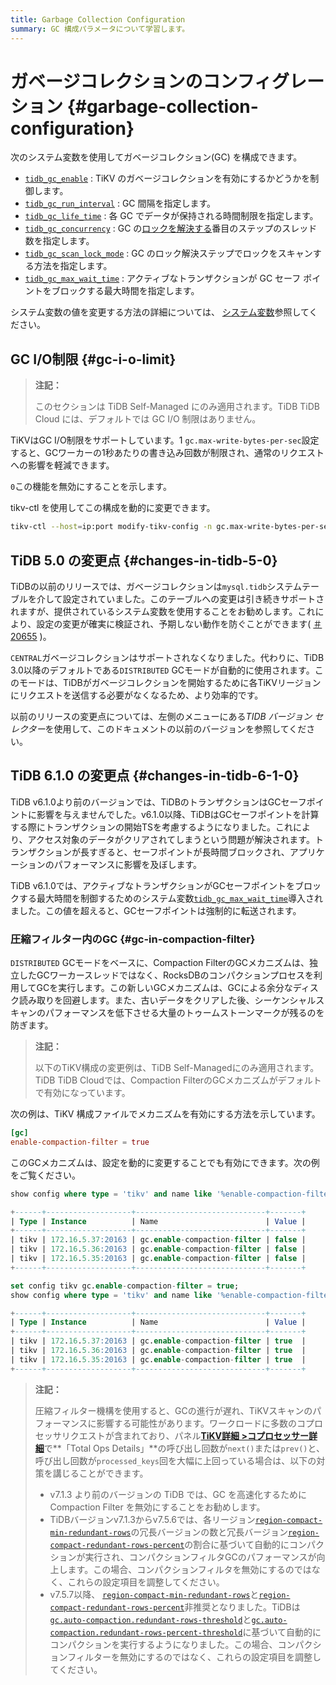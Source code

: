 ```yaml
---
title: Garbage Collection Configuration
summary: GC 構成パラメータについて学習します。
---
```


# ガベージコレクションのコンフィグレーション {#garbage-collection-configuration}

次のシステム変数を使用してガベージコレクション(GC) を構成できます。

-   [`tidb_gc_enable`](/system-variables.md#tidb_gc_enable-new-in-v50) : TiKV のガベージコレクションを有効にするかどうかを制御します。
-   [`tidb_gc_run_interval`](/system-variables.md#tidb_gc_run_interval-new-in-v50) : GC 間隔を指定します。
-   [`tidb_gc_life_time`](/system-variables.md#tidb_gc_life_time-new-in-v50) : 各 GC でデータが保持される時間制限を指定します。
-   [`tidb_gc_concurrency`](/system-variables.md#tidb_gc_concurrency-new-in-v50) : GC の[ロックを解決する](/garbage-collection-overview.md#resolve-locks)番目のステップのスレッド数を指定します。
-   [`tidb_gc_scan_lock_mode`](/system-variables.md#tidb_gc_scan_lock_mode-new-in-v50) : GC のロック解決ステップでロックをスキャンする方法を指定します。
-   [`tidb_gc_max_wait_time`](/system-variables.md#tidb_gc_max_wait_time-new-in-v610) : アクティブなトランザクションが GC セーフ ポイントをブロックする最大時間を指定します。

システム変数の値を変更する方法の詳細については、 [システム変数](/system-variables.md)参照してください。

## GC I/O制限 {#gc-i-o-limit}

<CustomContent platform="tidb-cloud">

> **注記：**
>
> このセクションは TiDB Self-Managed にのみ適用されます。TiDB TiDB Cloud には、デフォルトでは GC I/O 制限はありません。

</CustomContent>

TiKVはGC I/O制限をサポートしています。1 `gc.max-write-bytes-per-sec`設定すると、GCワーカーの1秒あたりの書き込み回数が制限され、通常のリクエストへの影響を軽減できます。

`0`この機能を無効にすることを示します。

tikv-ctl を使用してこの構成を動的に変更できます。

```bash
tikv-ctl --host=ip:port modify-tikv-config -n gc.max-write-bytes-per-sec -v 10MB
```

## TiDB 5.0 の変更点 {#changes-in-tidb-5-0}

TiDBの以前のリリースでは、ガベージコレクションは`mysql.tidb`システムテーブルを介して設定されていました。このテーブルへの変更は引き続きサポートされますが、提供されているシステム変数を使用することをお勧めします。これにより、設定の変更が確実に検証され、予期しない動作を防ぐことができます( [＃20655](https://github.com/pingcap/tidb/issues/20655) )。

`CENTRAL`ガベージコレクションはサポートされなくなりました。代わりに、TiDB 3.0以降のデフォルトである`DISTRIBUTED` GCモードが自動的に使用されます。このモードは、TiDBがガベージコレクションを開始するために各TiKVリージョンにリクエストを送信する必要がなくなるため、より効率的です。

以前のリリースの変更点については、左側のメニューにある*TIDB バージョン セレクター*を使用して、このドキュメントの以前のバージョンを参照してください。

## TiDB 6.1.0 の変更点 {#changes-in-tidb-6-1-0}

TiDB v6.1.0より前のバージョンでは、TiDBのトランザクションはGCセーフポイントに影響を与えませんでした。v6.1.0以降、TiDBはGCセーフポイントを計算する際にトランザクションの開始TSを考慮するようになりました。これにより、アクセス対象のデータがクリアされてしまうという問題が解決されます。トランザクションが長すぎると、セーフポイントが長時間ブロックされ、アプリケーションのパフォーマンスに影響を及ぼします。

TiDB v6.1.0では、アクティブなトランザクションがGCセーフポイントをブロックする最大時間を制御するためのシステム変数[`tidb_gc_max_wait_time`](/system-variables.md#tidb_gc_max_wait_time-new-in-v610)導入されました。この値を超えると、GCセーフポイントは強制的に転送されます。

### 圧縮フィルター内のGC {#gc-in-compaction-filter}

`DISTRIBUTED` GCモードをベースに、Compaction FilterのGCメカニズムは、独立したGCワーカースレッドではなく、RocksDBのコンパクションプロセスを利用してGCを実行します。この新しいGCメカニズムは、GCによる余分なディスク読み取りを回避します。また、古いデータをクリアした後、シーケンシャルスキャンのパフォーマンスを低下させる大量のトゥームストーンマークが残るのを防ぎます。

<CustomContent platform="tidb-cloud">

> **注記：**
>
> 以下のTiKV構成の変更例は、TiDB Self-Managedにのみ適用されます。TiDB TiDB Cloudでは、Compaction FilterのGCメカニズムがデフォルトで有効になっています。

</CustomContent>

次の例は、TiKV 構成ファイルでメカニズムを有効にする方法を示しています。

```toml
[gc]
enable-compaction-filter = true
```

このGCメカニズムは、設定を動的に変更することでも有効にできます。次の例をご覧ください。

```sql
show config where type = 'tikv' and name like '%enable-compaction-filter%';
```

```sql
+------+-------------------+-----------------------------+-------+
| Type | Instance          | Name                        | Value |
+------+-------------------+-----------------------------+-------+
| tikv | 172.16.5.37:20163 | gc.enable-compaction-filter | false |
| tikv | 172.16.5.36:20163 | gc.enable-compaction-filter | false |
| tikv | 172.16.5.35:20163 | gc.enable-compaction-filter | false |
+------+-------------------+-----------------------------+-------+
```

```sql
set config tikv gc.enable-compaction-filter = true;
show config where type = 'tikv' and name like '%enable-compaction-filter%';
```

```sql
+------+-------------------+-----------------------------+-------+
| Type | Instance          | Name                        | Value |
+------+-------------------+-----------------------------+-------+
| tikv | 172.16.5.37:20163 | gc.enable-compaction-filter | true  |
| tikv | 172.16.5.36:20163 | gc.enable-compaction-filter | true  |
| tikv | 172.16.5.35:20163 | gc.enable-compaction-filter | true  |
+------+-------------------+-----------------------------+-------+
```

<CustomContent platform="tidb">

> **注記：**
>
> 圧縮フィルター機構を使用すると、GCの進行が遅れ、TiKVスキャンのパフォーマンスに影響する可能性があります。ワークロードに多数のコプロセッサリクエストが含まれており、パネル[**TiKV詳細 &gt;コプロセッサー詳細**](/grafana-tikv-dashboard.md#coprocessor-detail)で**「Total Ops Details」**の呼び出し回数が`next()`または`prev()`と、呼び出し回数が`processed_keys`回を大幅に上回っている場合は、以下の対策を講じることができます。
>
> -   v7.1.3 より前のバージョンの TiDB では、GC を高速化するために Compaction Filter を無効にすることをお勧めします。
> -   TiDBバージョンv7.1.3からv7.5.6では、各リージョン[`region-compact-min-redundant-rows`](/tikv-configuration-file.md#region-compact-min-redundant-rows-new-in-v710)の冗長バージョンの数と冗長バージョン[`region-compact-redundant-rows-percent`](/tikv-configuration-file.md#region-compact-redundant-rows-percent-new-in-v710)の割合に基づいて自動的にコンパクションが実行され、コンパクションフィルタGCのパフォーマンスが向上します。この場合、コンパクションフィルタを無効にするのではなく、これらの設定項目を調整してください。
> -   v7.5.7以降、 [`region-compact-min-redundant-rows`](/tikv-configuration-file.md#region-compact-min-redundant-rows-new-in-v710)と[`region-compact-redundant-rows-percent`](/tikv-configuration-file.md#region-compact-redundant-rows-percent-new-in-v710)非推奨となりました。TiDBは[`gc.auto-compaction.redundant-rows-threshold`](/tikv-configuration-file.md#redundant-rows-threshold-new-in-v757)と[`gc.auto-compaction.redundant-rows-percent-threshold`](/tikv-configuration-file.md#redundant-rows-percent-threshold-new-in-v757)に基づいて自動的にコンパクションを実行するようになりました。この場合、コンパクションフィルターを無効にするのではなく、これらの設定項目を調整してください。

</CustomContent>
